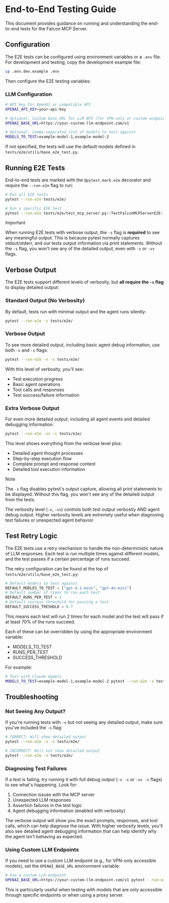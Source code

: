 # End-to-End Testing Guide

This document provides guidance on running and understanding the end-to-end tests for the Falcon MCP Server.

## Configuration

The E2E tests can be configured using environment variables or a `.env` file. For development and testing, copy the development example file:

```bash
cp .env.dev.example .env
```

Then configure the E2E testing variables:

### LLM Configuration

```bash
# API key for OpenAI or compatible API
OPENAI_API_KEY=your-api-key

# Optional: Custom base URL for LLM API (for VPN-only or custom endpoints)
OPENAI_BASE_URL=https://your-custom-llm-endpoint.com/v1

# Optional: Comma-separated list of models to test against
MODELS_TO_TEST=example-model-1,example-model-2
```

If not specified, the tests will use the default models defined in `tests/e2e/utils/base_e2e_test.py`.

## Running E2E Tests

End-to-end tests are marked with the `@pytest.mark.e2e` decorator and require the `--run-e2e` flag to run:

```bash
# Run all E2E tests
pytest --run-e2e tests/e2e/

# Run a specific E2E test
pytest --run-e2e tests/e2e/test_mcp_server.py::TestFalconMCPServerE2E::test_get_top_3_high_severity_detections
```

> [!IMPORTANT]
> When running E2E tests with verbose output, the `-s` flag is **required** to see any meaningful output.
> This is because pytest normally captures stdout/stderr, and our tests output information via print statements.
> Without the `-s` flag, you won't see any of the detailed output, even with `-v` or `-vv` flags.

## Verbose Output

The E2E tests support different levels of verbosity, but **all require the `-s` flag** to display detailed output:

### Standard Output (No Verbosity)

By default, tests run with minimal output and the agent runs silently:

```bash
pytest --run-e2e -s tests/e2e/
```

### Verbose Output

To see more detailed output, including basic agent debug information, use both `-v` and `-s` flags:

```bash
pytest --run-e2e -v -s tests/e2e/
```

With this level of verbosity, you'll see:

- Test execution progress
- Basic agent operations
- Tool calls and responses
- Test success/failure information

### Extra Verbose Output

For even more detailed output, including all agent events and detailed debugging information:

```bash
pytest --run-e2e -vv -s tests/e2e/
```

This level shows everything from the verbose level plus:

- Detailed agent thought processes
- Step-by-step execution flow
- Complete prompt and response content
- Detailed tool execution information

> [!NOTE]
> The `-s` flag disables pytest's output capture, allowing all print statements to be displayed.
> Without this flag, you won't see any of the detailed output from the tests.
>
> The verbosity level (`-v`, `-vv`) controls both test output verbosity AND agent debug output.
> Higher verbosity levels are extremely useful when diagnosing test failures or unexpected agent behavior.

## Test Retry Logic

The E2E tests use a retry mechanism to handle the non-deterministic nature of LLM responses. Each test is run multiple times against different models, and the test passes if a certain percentage of runs succeed.

The retry configuration can be found at the top of `tests/e2e/utils/base_e2e_test.py`:

```python
# Default models to test against
DEFAULT_MODLES_TO_TEST = ["gpt-4.1-mini", "gpt-4o-mini"]
# Default number of times to run each test
DEFAULT_RUNS_PER_TEST = 2
# Default success threshold for passing a test
DEFAULT_SUCCESS_TRESHOLD = 0.7
```

This means each test will run 2 times for each model and the test will pass if at least 70% of the runs succeed.

Each of these can be overridden by using the appropriate environment variable:

- MODELS_TO_TEST
- RUNS_PER_TEST
- SUCCESS_THRESHOLD

For example:

```bash
# Test with Claude models
MODELS_TO_TEST=example-model-1,example-model-2 pytest --run-e2e -s tests/e2e/
```

## Troubleshooting

### Not Seeing Any Output?

If you're running tests with `-v` but not seeing any detailed output, make sure you've included the `-s` flag:

```bash
# CORRECT: Will show detailed output
pytest --run-e2e -v -s tests/e2e/

# INCORRECT: Will not show detailed output
pytest --run-e2e -v tests/e2e/
```

### Diagnosing Test Failures

If a test is failing, try running it with full debug output (`-v -s` or `-vv -s` flags) to see what's happening. Look for:

1. Connection issues with the MCP server
2. Unexpected LLM responses
3. Assertion failures in the test logic
4. Agent debugging information (enabled with verbosity)

The verbose output will show you the exact prompts, responses, and tool calls, which can help diagnose the issue. With higher verbosity levels, you'll also see detailed agent debugging information that can help identify why the agent isn't behaving as expected.

### Using Custom LLM Endpoints

If you need to use a custom LLM endpoint (e.g., for VPN-only accessible models), set the `OPENAI_BASE_URL` environment variable:

```bash
# Use a custom LLM endpoint
OPENAI_BASE_URL=https://your-custom-llm-endpoint.com/v1 pytest --run-e2e -s tests/e2e/
```

This is particularly useful when testing with models that are only accessible through specific endpoints or when using a proxy server.
